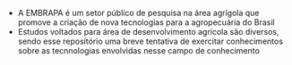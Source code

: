 - A EMBRAPA é um setor público de pesquisa na área agrígola que promove a criação de nova tecnologias para a agropecuária do Brasil
- Estudos voltados para área de desenvolvimento agrícola são diversos, sendo esse reposítório uma breve tentativa de exercitar conhecimentos sobre as tecnnologias envolvidas nesse campo de conhecimento
